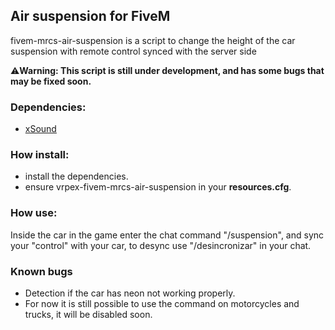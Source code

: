 <h2>Air suspension for FiveM</h2>

<p>fivem-mrcs-air-suspension is a script to change the height of the car suspension with remote control synced with the server side</p>
<p>⚠️<strong>Warning: This script is still under development, and has some bugs that may be fixed soon.</strong></p>

<h3>Dependencies:</h3>
 

 - <a href="https://github.com/Xogy/xsound">xSound</a>



<h3>How install:</h3>

 - install the dependencies.
 - ensure vrpex-fivem-mrcs-air-suspension in your <strong>resources.cfg</strong>.
 <h3>How use:</h3>

<p>Inside the car in the game enter the chat command "/suspension", and sync your "control" with your car, to desync use "/desincronizar" in your chat.</p>

<h3>Known bugs</h3>

 - Detection if the car has neon not working properly.
 - For now it is still possible to use the command on motorcycles and trucks, it will be disabled soon.

